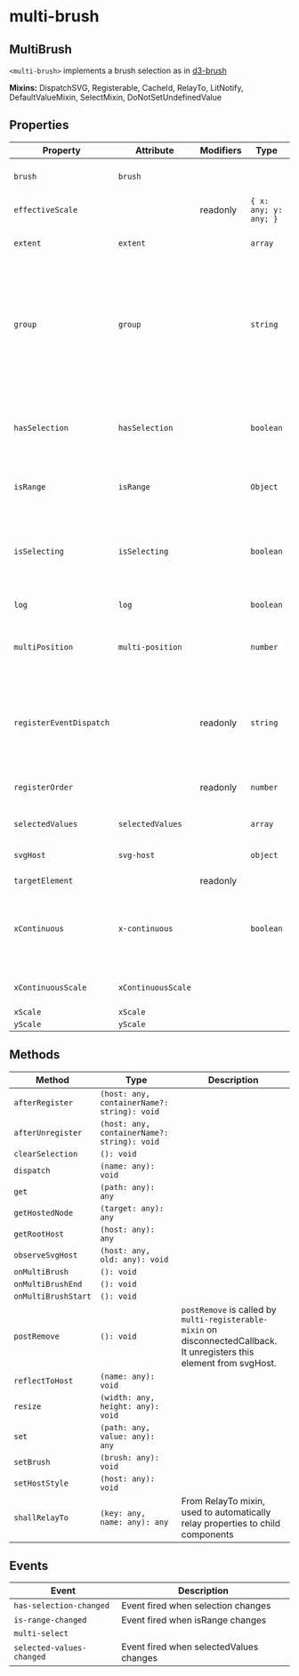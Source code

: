 # multi-brush

## MultiBrush

`<multi-brush>` implements a brush selection as in  [d3-brush](https://github.com/d3/d3-brush)

**Mixins:** DispatchSVG, Registerable, CacheId, RelayTo, LitNotify, DefaultValueMixin, SelectMixin, DoNotSetUndefinedValue

## Properties

| Property                | Attribute          | Modifiers | Type                  | Default   | Description                                      |
|-------------------------|--------------------|-----------|-----------------------|-----------|--------------------------------------------------|
| `brush`                 | `brush`            |           |                       |           | `brush` brushing for mouse or touch event implementation [d3-brush](https://github.com/d3/d3-brush) |
| `effectiveScale`        |                    | readonly  | `{ x: any; y: any; }` |           |                                                  |
| `extent`                | `extent`           |           | `array`               |           | extent of the brush  as per https://github.com/d3/d3-brush#brush_extent |
| `group`                 | `group`            |           | `string`              | "default" | `group` against which the drawable object is registered.<br />A chart can have multiple group (e.g. one displayed against right axis,<br />the other against the left axis).<br />Set another group name for objects belonging to alternate chart settings. |
| `hasSelection`          | `hasSelection`     |           | `boolean`             |           | `hasSelection`  is true when a selection exists. The attribute is used for css rules.<br />This property is aimed at being bound to a multi-container-svg |
| `isRange`               | `isRange`          |           | `Object`              |           | true when brush is implemented with a range scale |
| `isSelecting`           | `isSelecting`      |           | `boolean`             | false     | `isSelection` is true when a selection is being done (e.g. by brushing). The attribute is used for css rules.<br />This property is aimed at being bound to a multi-container-svg |
| `log`                   | `log`              |           | `boolean`             |           | `log`  true to show log                          |
| `multiPosition`         | `multi-position`   |           | `number`              | 0         | `multiPosition` position used to re-order items when appended by dispatch-svg<br />nodePosition larger than 0 will render on top. |
| `registerEventDispatch` |                    | readonly  | `string`              |           | `registerEventDispatch`  the name of the event to be fired when connected.<br />A container with multi-register-mixin applied<br />will listen to this event to register the component.<br /> |
| `registerOrder`         |                    | readonly  | `number`              |           | `registerOrder` - registerable elements are sorted on the basis of this property. |
| `selectedValues`        | `selectedValues`   |           | `array`               | []        | Returns an array of currently selected items.    |
| `svgHost`               | `svg-host`         |           | `object`              |           | `svgHost` the host to which [slog-svg] nodes must be stamped |
| `targetElement`         |                    | readonly  |                       |           |                                                  |
| `xContinuous`           | `x-continuous`     |           | `boolean`             |           | `xContinuous` indicate true if we have a `continuous` scale on X when the xScale is `ordinal` (e.g. a scaleBand for bar charts). If true a `xContinuousScale` is computed |
| `xContinuousScale`      | `xContinuousScale` |           |                       |           | `xContinuousScale` the continuous scale to use when selecting ranges |
| `xScale`                | `xScale`           |           |                       |           |                                                  |
| `yScale`                | `yScale`           |           |                       |           |                                                  |

## Methods

| Method              | Type                                        | Description                                      |
|---------------------|---------------------------------------------|--------------------------------------------------|
| `afterRegister`     | `(host: any, containerName?: string): void` |                                                  |
| `afterUnregister`   | `(host: any, containerName?: string): void` |                                                  |
| `clearSelection`    | `(): void`                                  |                                                  |
| `dispatch`          | `(name: any): void`                         |                                                  |
| `get`               | `(path: any): any`                          |                                                  |
| `getHostedNode`     | `(target: any): any`                        |                                                  |
| `getRootHost`       | `(host: any): any`                          |                                                  |
| `observeSvgHost`    | `(host: any, old: any): void`               |                                                  |
| `onMultiBrush`      | `(): void`                                  |                                                  |
| `onMultiBrushEnd`   | `(): void`                                  |                                                  |
| `onMultiBrushStart` | `(): void`                                  |                                                  |
| `postRemove`        | `(): void`                                  | `postRemove` is called by `multi-registerable-mixin` on disconnectedCallback.<br />It unregisters this element from svgHost. |
| `reflectToHost`     | `(name: any): void`                         |                                                  |
| `resize`            | `(width: any, height: any): void`           |                                                  |
| `set`               | `(path: any, value: any): any`              |                                                  |
| `setBrush`          | `(brush: any): void`                        |                                                  |
| `setHostStyle`      | `(host: any): void`                         |                                                  |
| `shallRelayTo`      | `(key: any, name: any): any`                | From RelayTo mixin, used to automatically relay properties to child components |

## Events

| Event                     | Description                             |
|---------------------------|-----------------------------------------|
| `has-selection-changed`   | Event fired when selection changes      |
| `is-range-changed`        | Event fired when isRange changes        |
| `multi-select`            |                                         |
| `selected-values-changed` | Event fired when selectedValues changes |
